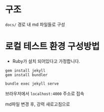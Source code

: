 # 구조

`docs/`  경로 내 md 파일들로 구성


# 로컬 테스트 환경 구성방법

 - Ruby가 설치 되어있다고 가정합니다.

```
gem install jekyll
gem install bundler
```

```
bundle exec jekyll serve
```

브라우저에서 `localhost:4000` 주소로 접속

md파일 변경 후, 강력 새로고침으로